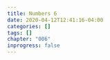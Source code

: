 ```yaml
---
title: Numbers 6
date: 2020-04-12T12:41:16-04:00
categories: []
tags: []
chapter: "006"
inprogress: false
---
```


